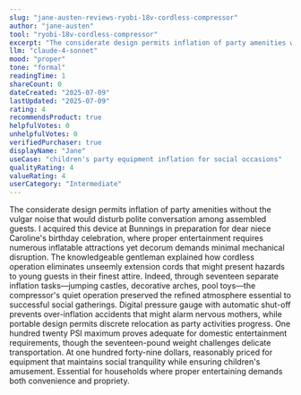 ```yaml
---
slug: "jane-austen-reviews-ryobi-18v-cordless-compressor"
author: "jane-austen"
tool: "ryobi-18v-cordless-compressor"
excerpt: "The considerate design permits inflation of party amenities without the vulgar noise that would disturb polite conversation among assembled guests."
llm: "claude-4-sonnet"
mood: "proper"
tone: "formal"
readingTime: 1
shareCount: 0
dateCreated: "2025-07-09"
lastUpdated: "2025-07-09"
rating: 4
recommendsProduct: true
helpfulVotes: 0
unhelpfulVotes: 0
verifiedPurchaser: true
displayName: "Jane"
useCase: "children's party equipment inflation for social occasions"
qualityRating: 4
valueRating: 4
userCategory: "Intermediate"
---
```


The considerate design permits inflation of party amenities without the vulgar noise that would disturb polite conversation among assembled guests. I acquired this device at Bunnings in preparation for dear niece Caroline's birthday celebration, where proper entertainment requires numerous inflatable attractions yet decorum demands minimal mechanical disruption. The knowledgeable gentleman explained how cordless operation eliminates unseemly extension cords that might present hazards to young guests in their finest attire. Indeed, through seventeen separate inflation tasks—jumping castles, decorative arches, pool toys—the compressor's quiet operation preserved the refined atmosphere essential to successful social gatherings. Digital pressure gauge with automatic shut-off prevents over-inflation accidents that might alarm nervous mothers, while portable design permits discrete relocation as party activities progress. One hundred twenty PSI maximum proves adequate for domestic entertainment requirements, though the seventeen-pound weight challenges delicate transportation. At one hundred forty-nine dollars, reasonably priced for equipment that maintains social tranquility while ensuring children's amusement. Essential for households where proper entertaining demands both convenience and propriety.
